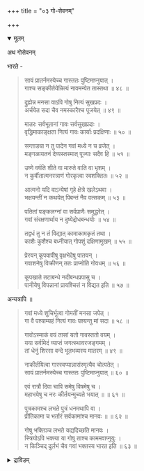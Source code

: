 +++
title = "०३ गो-सेवनम्"

+++

<details open><summary>मूलम्</summary>

अथ गोसेवनम्

भारते -

> सायं प्रातर्नमस्येच्च गास्ततः पुष्टिमाप्नुयात् ।  
गाश्च सङ्कीर्तयेन्नित्यं नावमन्येत तास्तथा ॥ ४८ ॥
>
> द्रुह्येन्न मनसा वाऽपि गोषु नित्यं सुखप्रदः ।  
अर्चयेत सदा चैव नमस्कारैश्च पूजयेत् ॥ ४९ ॥  
>
> मातरः सर्वभूतानां गावः सर्वसुखप्रदाः ।  
वृद्धिमाकाङ्क्षता नित्यं गावः कार्याः प्रदक्षिणाः ॥ ५० ॥  
>  
> सन्ताड्या न तु पादेन गवां मध्ये न च व्रजेत् ।  
मङ्गळायतनं देव्यस्तस्मात् पूज्याः सदैव हि ॥ ५१ ॥  
>  
> उष्णे वर्षति शीते वा मारुते वाति वा भृशम् ।  
न कुर्वीतात्मनस्त्राणं गोरकृत्वा स्वशक्तितः ॥ ५२ ॥  
>  
> आत्मनो यदि वाऽन्येषां गृहे क्षेत्रे खलेऽथवा ।  
भक्षयन्तीं न कथयेत् पिबन्तं नैव वत्सकम् ॥ ५३ ॥  
>  
> पतितां पङ्कलग्नां वा सर्वप्राणैः समुद्धरेत् ।  
गवां संरक्षणार्थाय न दुष्येद्रोधबन्धयोः ॥ ५४ ॥  
>  
> तद्वधं तु न तं विद्यात् कामाकामकृतं तथा ।  
काशैः कुशैश्च बध्नीयात् गोपशुं दक्षिणामुखम् ॥ ५५ ॥  
>  
> प्रेरयन् कूपवापीषु वृक्षभेदेषु पातयन् ।  
गवाशनेषु विक्रीणन् ततः प्राप्नोति गोवधम् ॥ ५६ ॥  
>  
> कूपखाते तटाबन्धे नदीबन्धप्रपासु च ।  
पानीयेषु विपन्नानां प्रायश्चित्तं न विद्यत इति ॥ ५७ ॥

अन्यत्रापि ॥

> गवां मध्ये शुचिर्भूत्वा गोमतीं मनसा जपेत् ।  
गा वै पश्याम्यहं नित्यं गावः पश्यन्तु मां सदा ॥ ५८ ॥  
>  
> गावोऽस्माकं वयं तासां यतो गावस्ततो वयम् ।  
यया सर्वमिदं व्याप्तं जगत्स्थावरजङ्गमम् ।  
तां धेनुं शिरसा वन्दे भूतभव्यस्य मातरम् ॥ ४९ ॥  
>  
> नाकीर्तयित्वा गास्स्वप्यान्नासंस्मृत्यैव चोत्पतेत् ।  
सायं प्रातर्नमस्येच्च गास्ततः पुष्टिमाप्नुयात् ॥ ६० ॥  
>  
> एवं रात्रौ दिवा चापि समेषु विषमेषु च ।  
महाभयेषु च नरः कीर्तयन्मुच्यते भयात् ॥ ॥ ६१ ॥  
>   
> पुत्रकामश्च लभते पुत्रं धनमथापि वा ।  
प्रीतिकामा च भर्तारं सर्वकामांश्च मानवः ॥ ॥ ६२ ॥  
>  
> गोषु भक्तिञ्च लभते यद्यदिच्छति मानवः ।  
स्त्रियोऽपि भक्त्या या गोषु ताश्च काममवाप्नुयुः ।  
न किञ्चिद् दुर्लभं चैव गवां भक्तस्य भारत इति ॥ ६३ ॥

</details>


<details><summary>द्राविडम्</summary>

**को सेवनम्**

को सेवनत्तैप्पट्रिप् पारदत्तिल्:-

> कालैयिलुम्, मालैयिलुम् कोक्कळै नमस्करिक्क वेण्डुम्. अदनाल् पुष्टियै अडैवान्. कोक्कळै ऎप्पॊऴुदुम् तुदिक्क वेण्डुम्. ऒरु पॊऴुदुम् निन्दिक्कक्कूडादु. (48)
>
> मनदालुम् अवैगळुक्कु त्रोहम् सॆय्यक्कूडादु. अवैगळुक्कु सुगत्तैक् कॊडुक्कवेण्डुम्. 
ऎप्पोदुम् अवैगळैप् पूजिक्कवुम् नमस्करिक्कवुम् वेण्डुम्. (49)  
>  
> समस्त प्राणिगळुक्कुम् कोक्कळे ताय्गळ्. ऎल्लोरुक्कुम् सुगत्तैक् कॊडुप्पवैगळ्. 
अबिव्रुत्तिक्कु वर विरुप्पमुळ्ळवन् कोक्कळै प्रदक्षिणम् सॆय्यवेण्डुम्. पादत्ताल् उदैक्कक्कूडादु.  
कोक्कळुक्कु मत्तियिल् सॆल्लक्कूडादु. मङ्गळत्तुक्कु इरुप्पिडम् कोक्कळ्. आगैयाल् ऎप्पॊऴुदुम् अवैगळ् पूजिक्कत्तगुन्दवै. (51)  
>  
> उष्णत्तिलो, मऴैयिलो, सीदत्तिलो, काट्रु अदिगमाग वीसुम्बोदो तन् सक्तिक्कुत् तक्कवाऱु कोवुक्कु रक्षणम् सॆय्यामल् तनक्कुच् चॆय्दुगॊळ्ळक्कूडादु. (52)  
>  
> तन्नुडैय, अल्लदु पिऱरुडैय, वयलिल्, अल्लदु वीट्टिल्, अल्लदु कळत्तिल्, तिन्नुम् कोवैयुम् पाल् कुडिक्कुम् कण्ड्रैयुम् पिऱरुक्कुच् चॊल्लक्कूडादु. (53)  
>  
> विऴुन्द, अल्लदु सेट्रिल् आऴ्न्दिय, पसुवैत् तन् मुऴु पलत्ताल् ऎडुत्तुविडवेण्डुम्. 
को रक्षणत्तिल् काराक्रुहमो पन्दमो एऱ्‌पट्टालुम् तोषमिल्लै. (54)  
>  
> कोवैत् तॆन्मुगमाग नाणलालुम् तर्प्पत्तालुम्
कट्टवेण्डुम्. इदु इष्टप्पट्टो अल्लामलो एऱ्‌पट्ट
वदमल्ल. (55)  
>  
> किणऱु वाबीगळिल् माट्टैत् तूण्डिनालुम्,व्रुक्षङ्गळ् विऴुम्बोदु अदै अन्द इडङ्गळिल् वीऴ्त्तिनालुम्, माडु तिन्बवरिडम् विट्रालुम् कोवदत्तैच् चॆय्दवनावान्. (56)  
>  
> किणऱु वॆट्टुमिडत्तुम्, कुळङ्गळिन् अणैगळिलुम्, नदिगळिन् अणैगळिलुम्, जलङ्गुडिक्कुमिडत्तुम् माडु मरित्तुप्पोनाल् तोषमिल्लै. (57)

वेऱु इडत्तिलुम्:-

> कोमत्तियिल् सुत्तनायिरुन्दु कोमदी ऎन्नुम् मन्द्रत्तै मनदाल् जबिक्कवेण्डुम्. नान् तिनमुम् कोक्कळैप् पार्क्किऱेन्.  
अवैगळुम् ऎन्नैप् पार्क्कट्टुम्. अवैगळ् नम्मैच् चेर्न्दवै. नाम् अवैगळैच् चेर्न्दवर्. ऎङ्गु को इरुक्किऱदो अव्विडमे नाम्. (58)  
>   
> ऎवळाल् स्तावरम् जङ्गमम् ऎन्नुम् प्रबञ्जम् व्याबिक्कप्पट्टिरुक्किऱदो, इरुक्किऱदुम् वरप्पोवदुमान प्रबञ्जत्तिन् तायान अन्दत् तेनुवैत् तलैयाल् वणङ्गुगिऱेन्. (59)
>  
> पसुक्कळै वाऴ्त्तामल् तूङ्गादे. अवैगळै निनैयामल् ऎऴुन्दिरुक्कादे.  
अवैगळैक् कालै मालैगळिल् नमस्करि. पुष्टियुण्डागुम्. (60)
>  
> इव्विदम् रात्रियिलुम्, पगलिलुम्, नल्ल कालङ्गळिलुम्, कष्टगालङ्गळिलुम्, महा पयङ्गळिलुम्, कोक्कळै सङ्गीर्त्तनम् सॆय्दाल् पयत्तिलिरुन्दु विडुबडुवान्. (61)  
>  
> पुत्रन् वेण्डियवन् पुत्रनैयुम् तनत्तैयुमडैगिऱान्. प्रीदियै इष्टप्पडुबवळ् भर्त्तावैयुम्, मनिदन् सर्वाबिष्टङ्गळैयुम् अडैवार्गळ्. (62)
>
> कोविनिडत्तिल् पक्तियुडैय मानवन् अबीष्टङ्गळै यॆल्लामडैवान्. पक्तर्गळान स्त्रीगळुम् अबीष्टत्तै यडैवार्गळ्. को पक्तनुक्कु ऒण्ड्रुम् अगप्पडाददिल्लै. (63)

</details>
